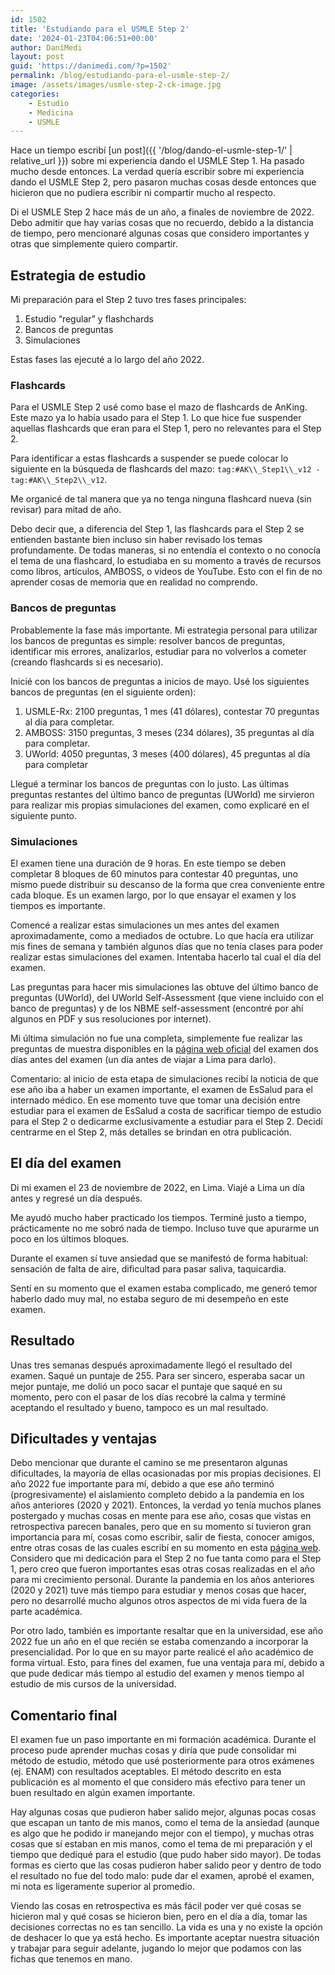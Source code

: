```yaml
---
id: 1502
title: 'Estudiando para el USMLE Step 2'
date: '2024-01-23T04:06:51+00:00'
author: DaniMedi
layout: post
guid: 'https://danimedi.com/?p=1502'
permalink: /blog/estudiando-para-el-usmle-step-2/
image: /assets/images/usmle-step-2-ck-image.jpg
categories:
    - Estudio
    - Medicina
    - USMLE
---
```


Hace un tiempo escribí [un post]({{ '/blog/dando-el-usmle-step-1/' | relative_url }}) sobre mi experiencia dando el USMLE Step 1. Ha pasado mucho desde entonces. La verdad quería escribir sobre mi experiencia dando el USMLE Step 2, pero pasaron muchas cosas desde entonces que hicieron que no pudiera escribir ni compartir mucho al respecto.

Di el USMLE Step 2 hace más de un año, a finales de noviembre de 2022. Debo admitir que hay varias cosas que no recuerdo, debido a la distancia de tiempo, pero mencionaré algunas cosas que considero importantes y otras que simplemente quiero compartir.

## Estrategia de estudio

Mi preparación para el Step 2 tuvo tres fases principales:

1. Estudio “regular” y flashchards
2. Bancos de preguntas
3. Simulaciones

Estas fases las ejecuté a lo largo del año 2022.

### Flashcards

Para el USMLE Step 2 usé como base el mazo de flashcards de AnKing. Este mazo ya lo había usado para el Step 1. Lo que hice fue suspender aquellas flashcards que eran para el Step 1, pero no relevantes para el Step 2.

Para identificar a estas flashcards a suspender se puede colocar lo siguiente en la búsqueda de flashcards del mazo: `tag:#AK\\_Step1\\_v12 -tag:#AK\\_Step2\\_v12`.

Me organicé de tal manera que ya no tenga ninguna flashcard nueva (sin revisar) para mitad de año.

Debo decir que, a diferencia del Step 1, las flashcards para el Step 2 se entienden bastante bien incluso sin haber revisado los temas profundamente. De todas maneras, si no entendía el contexto o no conocía el tema de una flashcard, lo estudiaba en su momento a través de recursos como libros, artículos, AMBOSS, o videos de YouTube. Esto con el fin de no aprender cosas de memoria que en realidad no comprendo.

### Bancos de preguntas

Probablemente la fase más importante. Mi estrategia personal para utilizar los bancos de preguntas es simple: resolver bancos de preguntas, identificar mis errores, analizarlos, estudiar para no volverlos a cometer (creando flashcards si es necesario).

Inicié con los bancos de preguntas a inicios de mayo. Usé los siguientes bancos de preguntas (en el siguiente orden):

1. USMLE-Rx: 2100 preguntas, 1 mes (41 dólares), contestar 70 preguntas al día para completar.
2. AMBOSS: 3150 preguntas, 3 meses (234 dólares), 35 preguntas al día para completar.
3. UWorld: 4050 preguntas, 3 meses (400 dólares), 45 preguntas al día para completar

Llegué a terminar los bancos de preguntas con lo justo. Las últimas preguntas restantes del último banco de preguntas (UWorld) me sirvieron para realizar mis propias simulaciones del examen, como explicaré en el siguiente punto.

### Simulaciones

El examen tiene una duración de 9 horas. En este tiempo se deben completar 8 bloques de 60 minutos para contestar 40 preguntas, uno mismo puede distribuir su descanso de la forma que crea conveniente entre cada bloque. Es un examen largo, por lo que ensayar el examen y los tiempos es importante.

Comencé a realizar estas simulaciones un mes antes del examen aproximadamente, como a mediados de octubre. Lo que hacía era utilizar mis fines de semana y también algunos días que no tenía clases para poder realizar estas simulaciones del examen. Intentaba hacerlo tal cual el día del examen.

Las preguntas para hacer mis simulaciones las obtuve del último banco de preguntas (UWorld), del UWorld Self-Assessment (que viene incluido con el banco de preguntas) y de los NBME self-assessment (encontré por ahí algunos en PDF y sus resoluciones por internet).

Mi última simulación no fue una completa, simplemente fue realizar las preguntas de muestra disponibles en la [página web oficial](https://www.usmle.org/prepare-your-exam/step-2-ck-materials/step-2-ck-sample-test-questions) del examen dos días antes del examen (un día antes de viajar a Lima para darlo).

Comentario: al inicio de esta etapa de simulaciones recibí la noticia de que ese año iba a haber un examen importante, el examen de EsSalud para el internado médico. En ese momento tuve que tomar una decisión entre estudiar para el examen de EsSalud a costa de sacrificar tiempo de estudio para el Step 2 o dedicarme exclusivamente a estudiar para el Step 2. Decidí centrarme en el Step 2, más detalles se brindan en otra publicación.

## El día del examen

Di mi examen el 23 de noviembre de 2022, en Lima. Viajé a Lima un día antes y regresé un día después.

Me ayudó mucho haber practicado los tiempos. Terminé justo a tiempo, prácticamente no me sobró nada de tiempo. Incluso tuve que apurarme un poco en los últimos bloques.

Durante el examen sí tuve ansiedad que se manifestó de forma habitual: sensación de falta de aire, dificultad para pasar saliva, taquicardia.

Sentí en su momento que el examen estaba complicado, me generó temor haberlo dado muy mal, no estaba seguro de mi desempeño en este examen.

## Resultado

Unas tres semanas después aproximadamente llegó el resultado del examen. Saqué un puntaje de 255. Para ser sincero, esperaba sacar un mejor puntaje, me dolió un poco sacar el puntaje que saqué en su momento, pero con el pasar de los días recobré la calma y terminé aceptando el resultado y bueno, tampoco es un mal resultado.

## Dificultades y ventajas

Debo mencionar que durante el camino se me presentaron algunas dificultades, la mayoría de ellas ocasionadas por mis propias decisiones. El año 2022 fue importante para mí, debido a que ese año terminó (progresivamente) el aislamiento completo debido a la pandemia en los años anteriores (2020 y 2021). Entonces, la verdad yo tenía muchos planes postergado y muchas cosas en mente para ese año, cosas que vistas en retrospectiva parecen banales, pero que en su momento sí tuvieron gran importancia para mí, cosas como escribir, salir de fiesta, conocer amigos, entre otras cosas de las cuales escribí en su momento en esta [página web](https://danimedi.com/blog/). Considero que mi dedicación para el Step 2 no fue tanta como para el Step 1, pero creo que fueron importantes esas otras cosas realizadas en el año para mi crecimiento personal. Durante la pandemia en los años anteriores (2020 y 2021) tuve más tiempo para estudiar y menos cosas que hacer, pero no desarrollé mucho algunos otros aspectos de mi vida fuera de la parte académica.

Por otro lado, también es importante resaltar que en la universidad, ese año 2022 fue un año en el que recién se estaba comenzando a incorporar la presencialidad. Por lo que en su mayor parte realicé el año académico de forma virtual. Esto, para fines del examen, fue una ventaja para mí, debido a que pude dedicar más tiempo al estudio del examen y menos tiempo al estudio de mis cursos de la universidad.

## Comentario final

El examen fue un paso importante en mi formación académica. Durante el proceso pude aprender muchas cosas y diría que pude consolidar mi método de estudio, método que usé posteriormente para otros exámenes (ej. ENAM) con resultados aceptables. El método descrito en esta publicación es al momento el que considero más efectivo para tener un buen resultado en algún examen importante.

Hay algunas cosas que pudieron haber salido mejor, algunas pocas cosas que escapan un tanto de mis manos, como el tema de la ansiedad (aunque es algo que he podido ir manejando mejor con el tiempo), y muchas otras cosas que sí estaban en mis manos, como el tema de mi preparación y el tiempo que dediqué para el estudio (que pudo haber sido mayor). De todas formas es cierto que las cosas pudieron haber salido peor y dentro de todo el resultado no fue del todo malo: pude dar el examen, aprobé el examen, mi nota es ligeramente superior al promedio.

Viendo las cosas en retrospectiva es más fácil poder ver qué cosas se hicieron mal y qué cosas se hicieron bien, pero en el día a día, tomar las decisiones correctas no es tan sencillo. La vida es una y no existe la opción de deshacer lo que ya está hecho. Es importante aceptar nuestra situación y trabajar para seguir adelante, jugando lo mejor que podamos con las fichas que tenemos en mano.